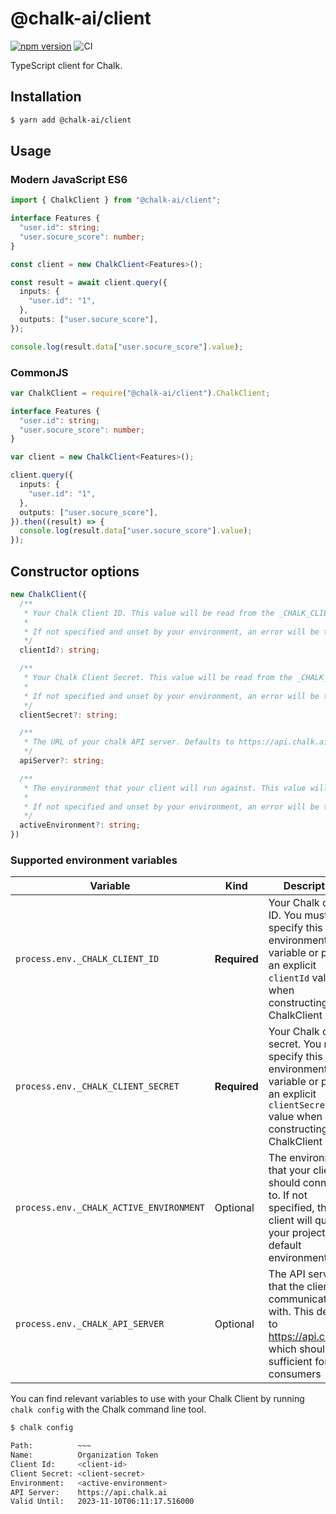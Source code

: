 # @chalk-ai/client

[![npm version](https://badge.fury.io/js/@chalk-ai%2Fclient.svg)](https://badge.fury.io/js/@chalk-ai%2Fclient)
![CI](https://github.com/chalk-ai/chalk-ts/actions/workflows/check.yml/badge.svg?branch=main)

TypeScript client for Chalk.

## Installation

```sh
$ yarn add @chalk-ai/client
```

## Usage

### Modern JavaScript ES6

```ts
import { ChalkClient } from "@chalk-ai/client";

interface Features {
  "user.id": string;
  "user.socure_score": number;
}

const client = new ChalkClient<Features>();

const result = await client.query({
  inputs: {
    "user.id": "1",
  },
  outputs: ["user.socure_score"],
});

console.log(result.data["user.socure_score"].value);
```

### CommonJS

```ts
var ChalkClient = require("@chalk-ai/client").ChalkClient;

interface Features {
  "user.id": string;
  "user.socure_score": number;
}

var client = new ChalkClient<Features>();

client.query({
  inputs: {
    "user.id": "1",
  },
  outputs: ["user.socure_score"],
}).then((result) => {
  console.log(result.data["user.socure_score"].value);
});
```

## Constructor options

```ts
new ChalkClient({
  /**
   * Your Chalk Client ID. This value will be read from the _CHALK_CLIENT_ID environment variable if not set explicitly.
   *
   * If not specified and unset by your environment, an error will be thrown on client creation
   */
  clientId?: string;

  /**
   * Your Chalk Client Secret. This value will be read from the _CHALK_CLIENT_ID environment variable if not set explicitly.
   *
   * If not specified and unset by your environment, an error will be thrown on client creation
   */
  clientSecret?: string;

  /**
   * The URL of your chalk API server. Defaults to https://api.chalk.ai
   */
  apiServer?: string;

  /**
   * The environment that your client will run against. This value will be read from the _CHALK_ACTIVE_ENVIRONMENT environment variable if not set explicitly.
   *
   * If not specified and unset by your environment, an error will be thrown on client creation
   */
  activeEnvironment?: string;
})
```

### Supported environment variables

| Variable      | Kind | Description |
| ------------- | ---- | ------------- |
| `process.env._CHALK_CLIENT_ID`  | **Required** | Your Chalk client ID. You must specify this environment variable or pass an explicit `clientId` value when constructing your ChalkClient |
| `process.env._CHALK_CLIENT_SECRET` | **Required** | Your Chalk client secret. You must specify this environment variable or pass an explicit `clientSecret` value when constructing your ChalkClient |
| `process.env._CHALK_ACTIVE_ENVIRONMENT` | Optional | The environment that your client should connect to. If not specified, the client will query your project's default environment |
| `process.env._CHALK_API_SERVER` | Optional | The API server that the client will communicate with. This defaults to https://api.chalk.ai which should be sufficient for most consumers |

You can find relevant variables to use with your Chalk Client by
running `chalk config` with the Chalk command line tool.

```sh
$ chalk config

Path:          ~~~
Name:          Organization Token
Client Id:     <client-id>
Client Secret: <client-secret>
Environment:   <active-environment>
API Server:    https://api.chalk.ai
Valid Until:   2023-11-10T06:11:17.516000
```
